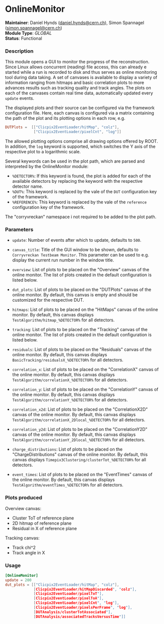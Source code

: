 # OnlineMonitor
**Maintainer**: Daniel Hynds (<daniel.hynds@cern.ch>), Simon Spannagel (<simon.spannagel@cern.ch>)  
**Module Type**: *GLOBAL*  
**Status**: Functional

### Description
This module opens a GUI to monitor the progress of the reconstruction.
Since Linux allows concurrent (reading) file access, this can already e started while a run is recorded to disk and thus serves as online monitoring tool during data taking.
A set of canvases is available to display a variety of information ranging from hitmaps and basic correlation plots to more advances results such as tracking quality and track angles.
The plots on each of the canvases contain real time data, automatically updated every `update` events.

The displayed plots and their source can be configured via the framework configuration file.
Here, each canvas is configured via a matrix containing the path of the plot and its plotting options in each row, e.g.

```toml
DUTPlots =  [["Clicpix2EventLoader/hitMap", "colz"],
             ["Clicpix2EventLoader/pixelCnt", "log"]]
```

The allowed plotting options comprise all drawing options offered by ROOT.
In addition, the `log` keyword is supported, which switches the Y axis of the respective plot to a logarithmic scale.

Several keywords can be used in the plot path, which are parsed and interpreted by the OnlineMonitor module:

* `%DETECTOR%`: If this keyword is found, the plot is added for each of the available detectors by replacing the keyword with the respective detector name.
* `%DUT%`: This keyword is replaced by the vale of the `DUT` configuration key of the framework.
* `%REFERENCE%`: This keyword is replaced by the vale of the `reference` configuration key of the framework.

The "corryvreckan" namespace i not required to be added to the plot path.

### Parameters
* `update`: Number of events after which to update, defaults to `500`.
* `canvas_title`: Title of the GUI window to be shown, defaults to `Corryvreckan Testbeam Monitor`. This parameter can be used to e.g. display the current run number in the window title.


* `overview`: List of plots to be placed on the "Overview" canvas of the online monitor. The list of plots created in the default configuration is listed below.
* `dut_plots`: List of plots to be placed on the "DUTPlots" canvas of the online monitor. By default, this canvas is empty and should be customized for the respective DUT.
* `hitmaps`: List of plots to be placed on the "HitMaps" canvas of the online monitor. By default, this canvas displays `TestAlgorithm/hitmap_%DETECTOR%` for all detectors.
* `tracking`: List of plots to be placed on the "Tracking" canvas of the online monitor. The list of plots created in the default configuration is listed below.
* `residuals`: List of plots to be placed on the "Residuals" canvas of the online monitor. By default, this canvas displays `BasicTracking/residualsX_%DETECTOR%` for all detectors.
* `correlation_x`: List of plots to be placed on the "CorrelationX" canvas of the online monitor.  By default, this canvas displays `TestAlgorithm/correlationX_%DETECTOR%` for all detectors.
* `correlation_y`: List of plots to be placed on the "CorrelationY" canvas of the online monitor.  By default, this canvas displays `TestAlgorithm/correlationY_%DETECTOR%` for all detectors.
* `correlation_x2d`: List of plots to be placed on the "CorrelationX2D" canvas of the online monitor. By default, this canvas displays `TestAlgorithm/correlationX_2Dlocal_%DETECTOR%` for all detectors.
* `correlation_y2d`: List of plots to be placed on the "CorrelationY2D" canvas of the online monitor. By default, this canvas displays `TestAlgorithm/correlationY_2Dlocal_%DETECTOR%` for all detectors.
* `charge_distributions`: List of plots to be placed on the "ChargeDistributions" canvas of the online monitor. By default, this canvas displays `Timepix3Clustering/clusterTot_%DETECTOR%` for all detectors.
* `event_times`: List of plots to be placed on the "EventTimes" canvas of the online monitor. By default, this canvas displays `TestAlgorithm/eventTimes_%DETECTOR%` for all detectors.

### Plots produced
Overview canvas:

* Cluster ToT of reference plane
* 2D hitmap of reference plane
* Residual in X of reference plane

Tracking canvas:

* Track chi^2
* Track angle in X

### Usage
```toml
[OnlineMonitor]
update = 200
dut_plots = [["Clicpix2EventLoader/hitMap", "colz"],
             [Clicpix2EventLoader/hitMapDiscarded", "colz"],
             [Clicpix2EventLoader/pixelToT"],
             [Clicpix2EventLoader/pixelToA"],
             [Clicpix2EventLoader/pixelCnt", "log"],
             [Clicpix2EventLoader/pixelsPerFrame", "log"],
             [DUTAnalysis/clusterTotAssociated"],
             [DUTAnalysis/associatedTracksVersusTime"]]
```
